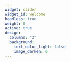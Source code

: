 ```yaml
---
widget: slider
widget_id: welcome
headless: true
weight: 0
active: true
design:
  columns: "2"
  background:
    text_color_light: false
    image_darken: 0
---
```

